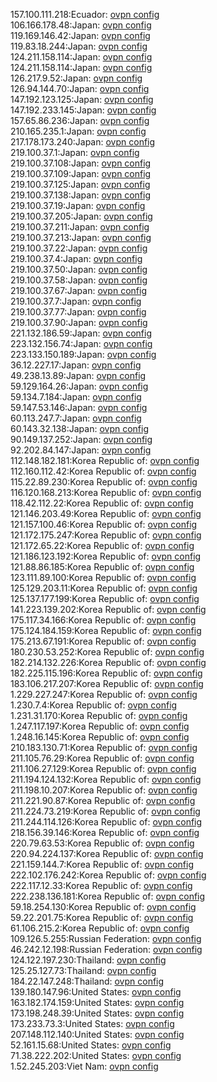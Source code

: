 157.100.111.218:Ecuador: [ovpn config](vpn/157_100_111_218.ovpn)  
106.166.178.48:Japan: [ovpn config](vpn/106_166_178_48.ovpn)  
119.169.146.42:Japan: [ovpn config](vpn/119_169_146_42.ovpn)  
119.83.18.244:Japan: [ovpn config](vpn/119_83_18_244.ovpn)  
124.211.158.114:Japan: [ovpn config](vpn/124_211_158_114.ovpn)  
124.211.158.114:Japan: [ovpn config](vpn/124_211_158_114.ovpn)  
126.217.9.52:Japan: [ovpn config](vpn/126_217_9_52.ovpn)  
126.94.144.70:Japan: [ovpn config](vpn/126_94_144_70.ovpn)  
147.192.123.125:Japan: [ovpn config](vpn/147_192_123_125.ovpn)  
147.192.233.145:Japan: [ovpn config](vpn/147_192_233_145.ovpn)  
157.65.86.236:Japan: [ovpn config](vpn/157_65_86_236.ovpn)  
210.165.235.1:Japan: [ovpn config](vpn/210_165_235_1.ovpn)  
217.178.173.240:Japan: [ovpn config](vpn/217_178_173_240.ovpn)  
219.100.37.1:Japan: [ovpn config](vpn/219_100_37_1.ovpn)  
219.100.37.108:Japan: [ovpn config](vpn/219_100_37_108.ovpn)  
219.100.37.109:Japan: [ovpn config](vpn/219_100_37_109.ovpn)  
219.100.37.125:Japan: [ovpn config](vpn/219_100_37_125.ovpn)  
219.100.37.138:Japan: [ovpn config](vpn/219_100_37_138.ovpn)  
219.100.37.19:Japan: [ovpn config](vpn/219_100_37_19.ovpn)  
219.100.37.205:Japan: [ovpn config](vpn/219_100_37_205.ovpn)  
219.100.37.211:Japan: [ovpn config](vpn/219_100_37_211.ovpn)  
219.100.37.213:Japan: [ovpn config](vpn/219_100_37_213.ovpn)  
219.100.37.22:Japan: [ovpn config](vpn/219_100_37_22.ovpn)  
219.100.37.4:Japan: [ovpn config](vpn/219_100_37_4.ovpn)  
219.100.37.50:Japan: [ovpn config](vpn/219_100_37_50.ovpn)  
219.100.37.58:Japan: [ovpn config](vpn/219_100_37_58.ovpn)  
219.100.37.67:Japan: [ovpn config](vpn/219_100_37_67.ovpn)  
219.100.37.7:Japan: [ovpn config](vpn/219_100_37_7.ovpn)  
219.100.37.77:Japan: [ovpn config](vpn/219_100_37_77.ovpn)  
219.100.37.90:Japan: [ovpn config](vpn/219_100_37_90.ovpn)  
221.132.186.59:Japan: [ovpn config](vpn/221_132_186_59.ovpn)  
223.132.156.74:Japan: [ovpn config](vpn/223_132_156_74.ovpn)  
223.133.150.189:Japan: [ovpn config](vpn/223_133_150_189.ovpn)  
36.12.227.17:Japan: [ovpn config](vpn/36_12_227_17.ovpn)  
49.238.13.89:Japan: [ovpn config](vpn/49_238_13_89.ovpn)  
59.129.164.26:Japan: [ovpn config](vpn/59_129_164_26.ovpn)  
59.134.7.184:Japan: [ovpn config](vpn/59_134_7_184.ovpn)  
59.147.53.146:Japan: [ovpn config](vpn/59_147_53_146.ovpn)  
60.113.247.7:Japan: [ovpn config](vpn/60_113_247_7.ovpn)  
60.143.32.138:Japan: [ovpn config](vpn/60_143_32_138.ovpn)  
90.149.137.252:Japan: [ovpn config](vpn/90_149_137_252.ovpn)  
92.202.84.147:Japan: [ovpn config](vpn/92_202_84_147.ovpn)  
112.148.182.181:Korea Republic of: [ovpn config](vpn/112_148_182_181.ovpn)  
112.160.112.42:Korea Republic of: [ovpn config](vpn/112_160_112_42.ovpn)  
115.22.89.230:Korea Republic of: [ovpn config](vpn/115_22_89_230.ovpn)  
116.120.168.213:Korea Republic of: [ovpn config](vpn/116_120_168_213.ovpn)  
118.42.112.22:Korea Republic of: [ovpn config](vpn/118_42_112_22.ovpn)  
121.146.203.49:Korea Republic of: [ovpn config](vpn/121_146_203_49.ovpn)  
121.157.100.46:Korea Republic of: [ovpn config](vpn/121_157_100_46.ovpn)  
121.172.175.247:Korea Republic of: [ovpn config](vpn/121_172_175_247.ovpn)  
121.172.65.22:Korea Republic of: [ovpn config](vpn/121_172_65_22.ovpn)  
121.186.123.192:Korea Republic of: [ovpn config](vpn/121_186_123_192.ovpn)  
121.88.86.185:Korea Republic of: [ovpn config](vpn/121_88_86_185.ovpn)  
123.111.89.100:Korea Republic of: [ovpn config](vpn/123_111_89_100.ovpn)  
125.129.203.11:Korea Republic of: [ovpn config](vpn/125_129_203_11.ovpn)  
125.137.177.199:Korea Republic of: [ovpn config](vpn/125_137_177_199.ovpn)  
141.223.139.202:Korea Republic of: [ovpn config](vpn/141_223_139_202.ovpn)  
175.117.34.166:Korea Republic of: [ovpn config](vpn/175_117_34_166.ovpn)  
175.124.184.159:Korea Republic of: [ovpn config](vpn/175_124_184_159.ovpn)  
175.213.67.191:Korea Republic of: [ovpn config](vpn/175_213_67_191.ovpn)  
180.230.53.252:Korea Republic of: [ovpn config](vpn/180_230_53_252.ovpn)  
182.214.132.226:Korea Republic of: [ovpn config](vpn/182_214_132_226.ovpn)  
182.225.115.196:Korea Republic of: [ovpn config](vpn/182_225_115_196.ovpn)  
183.106.217.207:Korea Republic of: [ovpn config](vpn/183_106_217_207.ovpn)  
1.229.227.247:Korea Republic of: [ovpn config](vpn/1_229_227_247.ovpn)  
1.230.7.4:Korea Republic of: [ovpn config](vpn/1_230_7_4.ovpn)  
1.231.31.170:Korea Republic of: [ovpn config](vpn/1_231_31_170.ovpn)  
1.247.117.197:Korea Republic of: [ovpn config](vpn/1_247_117_197.ovpn)  
1.248.16.145:Korea Republic of: [ovpn config](vpn/1_248_16_145.ovpn)  
210.183.130.71:Korea Republic of: [ovpn config](vpn/210_183_130_71.ovpn)  
211.105.76.29:Korea Republic of: [ovpn config](vpn/211_105_76_29.ovpn)  
211.106.27.129:Korea Republic of: [ovpn config](vpn/211_106_27_129.ovpn)  
211.194.124.132:Korea Republic of: [ovpn config](vpn/211_194_124_132.ovpn)  
211.198.10.207:Korea Republic of: [ovpn config](vpn/211_198_10_207.ovpn)  
211.221.90.87:Korea Republic of: [ovpn config](vpn/211_221_90_87.ovpn)  
211.224.73.219:Korea Republic of: [ovpn config](vpn/211_224_73_219.ovpn)  
211.244.114.126:Korea Republic of: [ovpn config](vpn/211_244_114_126.ovpn)  
218.156.39.146:Korea Republic of: [ovpn config](vpn/218_156_39_146.ovpn)  
220.79.63.53:Korea Republic of: [ovpn config](vpn/220_79_63_53.ovpn)  
220.94.224.137:Korea Republic of: [ovpn config](vpn/220_94_224_137.ovpn)  
221.159.144.7:Korea Republic of: [ovpn config](vpn/221_159_144_7.ovpn)  
222.102.176.242:Korea Republic of: [ovpn config](vpn/222_102_176_242.ovpn)  
222.117.12.33:Korea Republic of: [ovpn config](vpn/222_117_12_33.ovpn)  
222.238.136.181:Korea Republic of: [ovpn config](vpn/222_238_136_181.ovpn)  
59.18.254.130:Korea Republic of: [ovpn config](vpn/59_18_254_130.ovpn)  
59.22.201.75:Korea Republic of: [ovpn config](vpn/59_22_201_75.ovpn)  
61.106.215.2:Korea Republic of: [ovpn config](vpn/61_106_215_2.ovpn)  
109.126.5.255:Russian Federation: [ovpn config](vpn/109_126_5_255.ovpn)  
46.242.12.198:Russian Federation: [ovpn config](vpn/46_242_12_198.ovpn)  
124.122.197.230:Thailand: [ovpn config](vpn/124_122_197_230.ovpn)  
125.25.127.73:Thailand: [ovpn config](vpn/125_25_127_73.ovpn)  
184.22.147.248:Thailand: [ovpn config](vpn/184_22_147_248.ovpn)  
139.180.147.96:United States: [ovpn config](vpn/139_180_147_96.ovpn)  
163.182.174.159:United States: [ovpn config](vpn/163_182_174_159.ovpn)  
173.198.248.39:United States: [ovpn config](vpn/173_198_248_39.ovpn)  
173.233.73.3:United States: [ovpn config](vpn/173_233_73_3.ovpn)  
207.148.112.140:United States: [ovpn config](vpn/207_148_112_140.ovpn)  
52.161.15.68:United States: [ovpn config](vpn/52_161_15_68.ovpn)  
71.38.222.202:United States: [ovpn config](vpn/71_38_222_202.ovpn)  
1.52.245.203:Viet Nam: [ovpn config](vpn/1_52_245_203.ovpn)  
